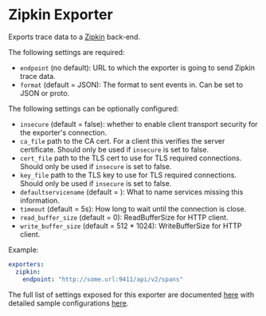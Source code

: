 # Zipkin Exporter

Exports trace data to a [Zipkin](https://zipkin.io/) back-end.

The following settings are required:

- `endpoint` (no default): URL to which the exporter is going to send Zipkin trace data.
- `format` (default = JSON): The format to sent events in. Can be set to JSON or proto.

The following settings can be optionally configured:

- `insecure` (default = false): whether to enable client transport security for
  the exporter's connection.
- `ca_file` path to the CA cert. For a client this verifies the server certificate. Should
  only be used if `insecure` is set to false.
- `cert_file` path to the TLS cert to use for TLS required connections. Should
  only be used if `insecure` is set to false.
- `key_file` path to the TLS key to use for TLS required connections. Should
  only be used if `insecure` is set to false.
- `defaultservicename` (default = <missing service name>): What to name services missing this information.
- `timeout` (default = 5s): How long to wait until the connection is close.
- `read_buffer_size` (default = 0): ReadBufferSize for HTTP client.
- `write_buffer_size` (default = 512 * 1024): WriteBufferSize for HTTP client.

Example:

```yaml
exporters:
  zipkin:
    endpoint: "http://some.url:9411/api/v2/spans"
```

The full list of settings exposed for this exporter are documented [here](./config.go)
with detailed sample configurations [here](./testdata/config.yaml).
